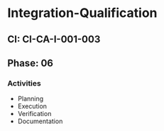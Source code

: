 # Integration-Qualification

## CI: CI-CA-I-001-003
## Phase: 06

### Activities
- Planning
- Execution
- Verification
- Documentation
